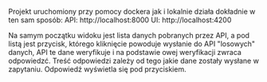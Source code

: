 Projekt uruchomiony przy pomocy dockera jak i lokalnie działa dokładnie w ten sam sposób:
API: http://localhost:8000
UI: http://localhost:4200

Na samym początku widoku jest lista danych pobranych przez API, a pod listą jest przycisk, którego kliknięcie powoduje wysłanie do API "losowych" danych, API te dane weryfikuje i na podstawie owej weryfikacji zwraca odpowiedzć. Treść odpowiedzi zależy od tego jakie dane zostały wysłane w zapytaniu. Odpowiedź wyświetla się pod przyciskiem.